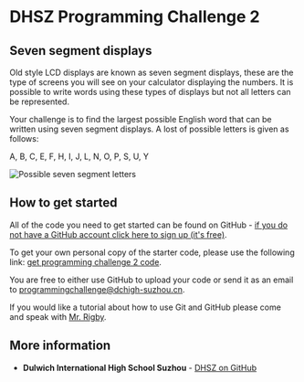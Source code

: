 # DHSZ Programming Challenge 2

## Seven segment displays

Old style LCD displays are known as seven segment displays, these are the type of screens you will see on your calculator displaying the numbers. It is possible to write words using these types of displays but not all letters can be represented.

Your challenge is to find the largest possible English word that can be written using seven segment displays. A lost of possible letters is given as follows:

A, B, C, E, F, H, I, J, L, N, O, P, S, U, Y

![Possible seven segment letters](https://i.imgur.com/nJtc4cD.png "List of possible letters")


## How to get started

All of the code you need to get started can be found on GitHub - [if you do not have a GitHub account click here to sign up (it's free)](https://github.com/join?source=experiment-header-dropdowns-home). 

To get your own personal copy of the starter code, please use the following link: [get programming challenge 2 code](https://classroom.github.com/a/r8qbzdl1).

You are free to either use GitHub to upload your code or send it as an email to [programmingchallenge@dchigh-suzhou.cn](mailto:programmingchallenge@dchigh-suzhou.cn).

If you would like a tutorial about how to use Git and GitHub please come and speak with [Mr. Rigby](mailto:jared.rigby@dchigh-suzhou.cn).

## More information

* **Dulwich International High School Suzhou** - [DHSZ on GitHub](https://github.com/DHSZ)
